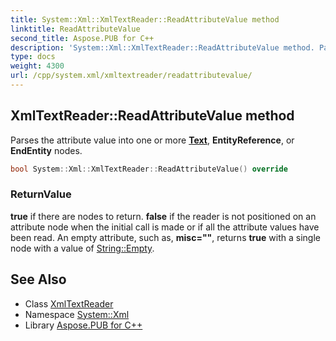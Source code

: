 ```yaml
---
title: System::Xml::XmlTextReader::ReadAttributeValue method
linktitle: ReadAttributeValue
second_title: Aspose.PUB for C++
description: 'System::Xml::XmlTextReader::ReadAttributeValue method. Parses the attribute value into one or more Text, EntityReference, or EndEntity nodes in C++.'
type: docs
weight: 4300
url: /cpp/system.xml/xmltextreader/readattributevalue/
---
```

## XmlTextReader::ReadAttributeValue method


Parses the attribute value into one or more **[Text](../../../system.text/)**, **EntityReference**, or **EndEntity** nodes.

```cpp
bool System::Xml::XmlTextReader::ReadAttributeValue() override
```


### ReturnValue

**true** if there are nodes to return. **false** if the reader is not positioned on an attribute node when the initial call is made or if all the attribute values have been read. An empty attribute, such as, **misc=""**, returns **true** with a single node with a value of [String::Empty](../../../system/string/empty/).

## See Also

* Class [XmlTextReader](../)
* Namespace [System::Xml](../../)
* Library [Aspose.PUB for C++](../../../)
